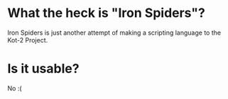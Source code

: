 # What the heck is "Iron Spiders"?
Iron Spiders is just another attempt of making a scripting language to the Kot-2 Project.

# Is it usable? 
No :(
